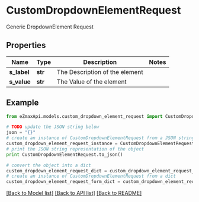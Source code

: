 # CustomDropdownElementRequest

Generic DropdownElement Request

## Properties

Name | Type | Description | Notes
------------ | ------------- | ------------- | -------------
**s_label** | **str** | The Description of the element | 
**s_value** | **str** | The Value of the element | 

## Example

```python
from eZmaxApi.models.custom_dropdown_element_request import CustomDropdownElementRequest

# TODO update the JSON string below
json = "{}"
# create an instance of CustomDropdownElementRequest from a JSON string
custom_dropdown_element_request_instance = CustomDropdownElementRequest.from_json(json)
# print the JSON string representation of the object
print CustomDropdownElementRequest.to_json()

# convert the object into a dict
custom_dropdown_element_request_dict = custom_dropdown_element_request_instance.to_dict()
# create an instance of CustomDropdownElementRequest from a dict
custom_dropdown_element_request_form_dict = custom_dropdown_element_request.from_dict(custom_dropdown_element_request_dict)
```
[[Back to Model list]](../README.md#documentation-for-models) [[Back to API list]](../README.md#documentation-for-api-endpoints) [[Back to README]](../README.md)


